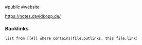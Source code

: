 #public #website

https://notes.davidkopp.de/


### Backlinks
```dataview 
list from [[#]] where contains(file.outlinks, this.file.link)
```

